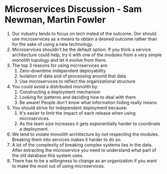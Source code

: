 # Microservices Discussion - Sam Newman, Martin Fowler #
1. Our industry tends to focus on tech insted of the outcome. Onr should use microservices as a means to obtain a desired outcome rather than for the sake of using a new technology.
2. Microservices shouldn't be the default option. If you think a service architecture could help, try it with one of the modules from a very simple monolith topology and let it evolve from there.
3. The top 3 reasons for using microservices are:
	1. Zero-downtime independent deployability
	2. Isolation of data and of processing around that data
	3. Use microservices to reflect the organizational structure
4. You could avoid a distributed monolith by:
	1. Constructing a deployment mechanism
	2. Looking for patterns and deciding how to deal with them
	3. Be aware! People don't know what information hiding really means
5. You should strive for independent deployment because:
	1. It's easier to limit the impact of each release when using microservices.
	2. As the team size increases it gets exponentially harder to coordinate a deployment.
6. We tend to violate monolith architecture by not respecting the modules. Breaking them into services makes it harder to do so.
7. A lot of the complexity of breaking complex systems lies in the data. After extracting the microservice you need to understand what part of the old database this system uses.
8. There has to be a willingness to change as an organization if you want to make the most out of using microservices.